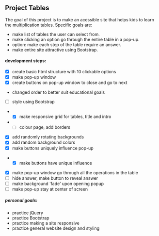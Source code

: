 ## Project Tables

The goal of this project is to make an acessible site that helps kids to learn the multiplication tables. Specific goals are:
* make list of tables the user can select from.
* make clicking an option go through the entire table in a pop-up.
* option: make each step of the table require an answer.
* make entire site attractive using Bootstrap.

#### development steps:
* [x] create basic html structure with 10 clickable options
* [x] make pop-up window
* [x] create buttons on pop-up window to close and go to next
- changed order to better suit educational goals
* [ ] style using Bootstrap
* * [x] make responsive grid for tables, title and intro
* * [ ] colour page, add borders
* [x] add randomly rotating backgrounds
* [x] add random background colors
* [x] make buttons uniquely influence pop-up
* * [x] make buttons have unique influence
* [x] make pop-up window go through all the operations in the table
* [ ] hide answer, make button to reveal answer
* [ ] make background 'fade' upon opening popup
* [ ] make pop-up stay at center of screen

##### personal goals:
* practice jQuery
* practice Bootstrap
* practice making a site responsive
* practice general website design and styling 
